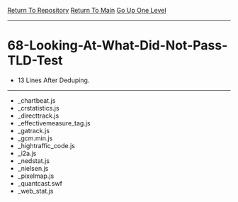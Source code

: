 [Return To Repository](https://github.com/bast69/piholeparser/)
[Return To Main](https://github.com/bast69/piholeparser/blob/master/RecentRunLogs/Mainlog.md)
[Go Up One Level](https://github.com/bast69/piholeparser/blob/master/RecentRunLogs/TopLevelScripts/.md)
____________________________________
# 68-Looking-At-What-Did-Not-Pass-TLD-Test
* 13 Lines After Deduping. 
____________________________________________________
* _chartbeat.js
* _crstatistics.js
* _directtrack.js
* _effectivemeasure_tag.js
* _gatrack.js
* _gcm.min.js
* _hightraffic_code.js
* _i2a.js
* _nedstat.js
* _nielsen.js
* _pixelmap.js
* _quantcast.swf
* _web_stat.js
